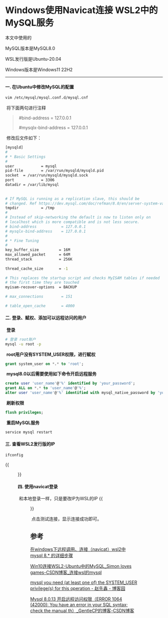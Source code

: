 # Windows使用Navicat连接 WSL2中的MySQL服务




本文中使用的

MySQL版本是MySQL8.0

WSL发行版是Ubuntu-20.04

Windows版本是Windows11 22H2

---

#### 一. 在Ubuntu中修改MySQL的配置

```bash
vim /etc/mysql/mysql.conf.d/mysql.cnf
```

​	将下面两句进行注释

> ​	#bind-address = 127.0.0.1
>
> ​	#mysqlx-bind-address = 127.0.0.1

​	修改后文件如下：

```bash
[mysqld]
#
# * Basic Settings
#
user            = mysql
pid-file        = /var/run/mysqld/mysqld.pid
socket  = /var/run/mysqld/mysqld.sock
port            = 3306
datadir = /var/lib/mysql
 
 
# If MySQL is running as a replication slave, this should be
# changed. Ref https://dev.mysql.com/doc/refman/8.0/en/server-system-variables.html#sysvar_tmpdir
tmpdir          = /tmp
#
# Instead of skip-networking the default is now to listen only on
# localhost which is more compatible and is not less secure.
# bind-address           = 127.0.0.1
# mysqlx-bind-address    = 127.0.0.1
#
# * Fine Tuning
#
key_buffer_size         = 16M
max_allowed_packet      = 64M
thread_stack            = 256K
 
thread_cache_size       = -1
 
# This replaces the startup script and checks MyISAM tables if needed
# the first time they are touched
myisam-recover-options  = BACKUP
 
# max_connections        = 151
 
# table_open_cache       = 4000
```

#### 二. 登录、赋权、添加可以远程访问的用户

​	**登录**

```bash
# 登录 root账户
mysql -u root -p
```

​	**root用户没有SYSTEM_USER权限，进行赋权**

```sql
grant system_user on *.* to 'root';
```

​	**mysql8.0以后需要使用如下命令开启远程服务**

```sql
create user 'user_name'@'%' identified by 'your_password';
grant ALL on *.* to 'user_name'@'%';
alter user 'user_name'@'%' identified with mysql_native_password by 'your_password';
```

​	**刷新权限**

```sql
flush privileges;
```

​	**重启MySQL服务**

```bash
service mysql restart
```

#### 三. 查看WSL2发行版的IP

```bash
ifconfig
```

{{<figure src = "/images/network-ip.png" title = "network-ip">}}

#### 四. 使用navicat登录

​	和本地登录一样，只是要改IP为WSL的IP
{{<figure src = "/images/navicat-wsl-connect.png" title = "navicat-wsl-connect" >}}

​	点击测试连接，显示连接成功即可。



参考
---

[在windows下远程调用、连接（navicat）wsl2中 mysql 8.* 的详细步骤](https://blog.csdn.net/weixin_42580217/article/details/122583888)

[Win10连接WSL2-Ubuntu中的MySQL_Simon loves games-CSDN博客_连接wsl的mysql](https://blog.csdn.net/simongame/article/details/107800586)

[mysql you need (at least one of) the SYSTEM_USER privilege(s) for this operation - 赵先鑫 - 博客园](https://www.cnblogs.com/zhaoxianxin/p/13434416.html)

[Mysql 8.0.13 开启远程访问权限（ERROR 1064 (42000): You have an error in your SQL syntax; check the manual th）_GentleCP的博客-CSDN博客](https://blog.csdn.net/GentleCP/article/details/87936263)

